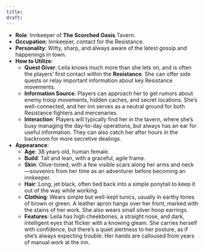 ```yaml
---
title: 
draft:
---
```


- **Role**: Innkeeper of **The Scorched Oasis** Tavern.
- **Occupation**: Innkeeper, contact for the Resistance.
- **Personality**: Witty, sharp, and always aware of the latest gossip and happenings in town.
- **How to Utilize**:
    - **Quest Giver**: Leila knows much more than she lets on, and is often the players’ first contact within the **Resistance**. She can offer side quests or relay important information about key Resistance movements.
    - **Information Source**: Players can approach her to get rumors about enemy troop movements, hidden caches, and secret locations. She’s well-connected, and her inn serves as a neutral ground for both Resistance fighters and mercenaries.
    - **Interaction**: Players will typically find her in the tavern, where she’s busy managing the day-to-day operations, but always has an ear for useful information. They can also catch her after hours in the backroom for more secretive dealings.
- **Appearance**:
    - **Age**: 38 years old, human female.
    - **Build**: Tall and lean, with a graceful, agile frame.
    - **Skin**: Olive-toned, with a few visible scars along her arms and neck—souvenirs from her time as an adventurer before becoming an innkeeper.
    - **Hair**: Long, jet black, often tied back into a simple ponytail to keep it out of the way while working.
    - **Clothing**: Wears simple but well-kept tunics, usually in earthy tones of brown or green. A leather apron hangs over her front, marked with the stains of her work. She also wears small silver hoop earrings.
    - **Features**: Leila has high cheekbones, a straight nose, and dark, intelligent eyes that flicker with a knowing gleam. She carries herself with confidence, but there’s a quiet alertness to her posture, as if she’s always expecting trouble. Her hands are calloused from years of manual work at the inn.